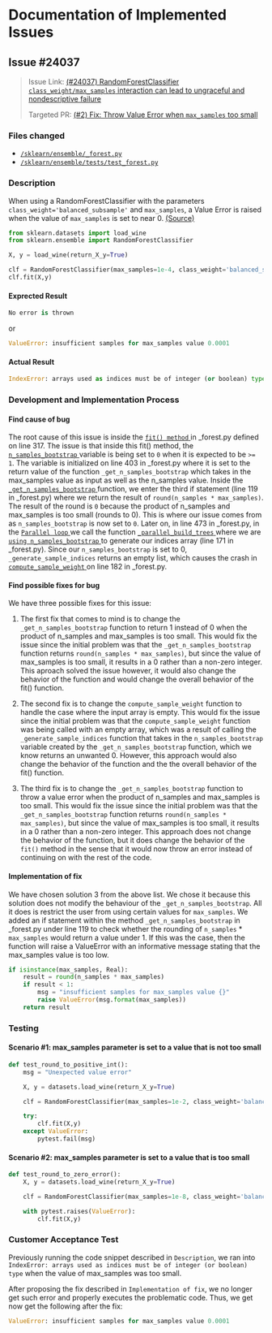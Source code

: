 # Documentation of Implemented Issues

## Issue #24037

<blockquote>
    <p>Issue Link: 
        <a href="https://github.com/scikit-learn/scikit-learn/issues/24037">(#24037) RandomForestClassifier <code>class_weight/max_samples</code> interaction can lead to ungraceful and nondescriptive failure</a>
    </p>
    <p>Targeted PR: 
        <a href="https://github.com/simon-yc/d01w23-team-deez/pull/2">(#2) Fix: Throw Value Error when <code>max_samples</code> too small</a>
    </p>
</blockquote>

### Files changed
<ul>
    <li>
        <a href="#"><code>/sklearn/ensemble/_forest.py</code></a>
    </li>
    <li>
        <a href="#"><code>/sklearn/ensemble/tests/test_forest.py</code></a>
    </li>
</ul>

### Description
When using a RandomForestClassifier with the parameters ```class_weight='balanced_subsample'``` and ```max_samples```, a Value Error is raised when the value of ```max_samples``` is set to near 0. 
<a href="https://github.com/scikit-learn/scikit-learn/issues/24037#:~:text=from%20sklearn.datasets%20import%20load_wine%0Afrom%20sklearn.ensemble%20import%20RandomForestClassifier%0A%0AX%2C%20y%20%3D%20load_wine(return_X_y%3DTrue)%0A%0Aclf%20%3D%20RandomForestClassifier(max_samples%3D1e%2D4%2C%20class_weight%3D%27balanced_subsample%27)%0Aclf.fit(X%2Cy)">(Source)
</a>
```python
from sklearn.datasets import load_wine
from sklearn.ensemble import RandomForestClassifier

X, y = load_wine(return_X_y=True)

clf = RandomForestClassifier(max_samples=1e-4, class_weight='balanced_subsample')
clf.fit(X,y)
```
#### Exprected Result
```python
No error is thrown
```
or 
```python
ValueError: insufficient samples for max_samples value 0.0001
```
#### Actual Result
```python
IndexError: arrays used as indices must be of integer (or boolean) type
```
### Development and Implementation Process

####  Find cause of bug

The root cause of this issue is inside the 
<a href="https://github.com/scikit-learn/scikit-learn/blob/main/sklearn/ensemble/_forest.py#:~:text=def%20fit(self%2C%20X%2C%20y%2C%20sample_weight%3DNone)%3A">
```fit() method``` 
</a> 
in _forest.py defined on line 317. The issue is that inside this fit() method, the 
<a href="https://github.com/scikit-learn/scikit-learn/blob/main/sklearn/ensemble/_forest.py#:~:text=.bootstrap%3A-,n_samples_bootstrap%20%3D%20_get_n_samples_bootstrap(,-n_samples%3DX">
```n_samples_bootstrap``` 
</a> 
variable is being set to ```0``` when it is expected to be ```>= 1```. The variable is initialized on line 403 in _forest.py where it is set to the return value of the function ```_get_n_samples_bootstrap``` which takes in the max_samples value as input as well as the n_samples value. Inside the 
<a href="https://github.com/scikit-learn/scikit-learn/blob/30bf6f39a7126a351db8971d24aa865fa5605569/sklearn/ensemble/_forest.py#L90:~:text=def%20_get_n_samples_bootstrap(n_samples%2C%20max_samples)%3A">
```_get_n_samples_bootstrap``` 
</a>
function, we enter the third if statement (line 119 in _forest.py) where we return the result of ```round(n_samples * max_samples)```. The result of the round is ```0``` because the product of n_samples and max_samples is too small (rounds to 0). This is where our issue comes from as ```n_samples_bootstrap``` is now set to ```0```. Later on, in line 473 in _forest.py, in the 
<a href="https://github.com/scikit-learn/scikit-learn/blob/30bf6f39a7126a351db8971d24aa865fa5605569/sklearn/ensemble/_forest.py#L90:~:text=on%20using%20threads.-,trees%20%3D%20Parallel(,-n_jobs%3Dself">
```Parallel loop``` 
</a>
we call the function 
<a href="https://github.com/scikit-learn/scikit-learn/blob/30bf6f39a7126a351db8971d24aa865fa5605569/sklearn/ensemble/_forest.py#L90:~:text=def%20_parallel_build_trees(">
```_parallel_build_trees``` 
</a>
where we are 
<a href="https://github.com/scikit-learn/scikit-learn/blob/30bf6f39a7126a351db8971d24aa865fa5605569/sklearn/ensemble/_forest.py#L90:~:text=indices%20%3D%20_generate_sample_indices(">
```using n_samples_bootstrap``` 
</a>
to generate our indices array (line 171 in _forest.py). Since our ```n_samples_bootstrap``` is set to 0, ```_generate_sample_indices``` returns an empty list, which causes the crash in 
<a href="https://github.com/scikit-learn/scikit-learn/blob/30bf6f39a7126a351db8971d24aa865fa5605569/sklearn/ensemble/_forest.py#L90:~:text=curr_sample_weight%20*%3D%20compute_sample_weight(%22balanced%22%2C%20y%2C%20indices%3Dindices)">
```compute_sample_weight``` 
</a>
on line 182 in _forest.py.

####  Find possible fixes for bug

We have three possible fixes for this issue:

1. The first fix that comes to mind is to change the `_get_n_samples_bootstrap` function to return 1 instead of 0 when the product of n_samples and max_samples is too small. This would fix the issue since the initial problem was that the `_get_n_samples_bootstrap` function returns `round(n_samples * max_samples)`, but since the value of max_samples is too small, it results in a 0 rather than a non-zero integer. This aproach solved the issue however, it would also change the behavior of the function and would change the overall behavior of the fit() function. 

2. The second fix is to change the `compute_sample_weight` function to handle the case where the input array is empty. This would fix the issue since the initial problem was that the `compute_sample_weight` function was being called with an empty array, which was a result of calling the `_generate_sample_indices` function that takes in the `n_samples_bootstrap` variable created by the `_get_n_samples_bootstrap` function, which we know returns an unwanted 0. However, this approach would also change the behavior of the function and the the overall behavior of the fit() function.

3. The third fix is to change the `_get_n_samples_bootstrap` function to throw a value error when the product of n_samples and max_samples is too small. This would fix the issue since the initial problem was that the `_get_n_samples_bootstrap` function returns `round(n_samples * max_samples)`, but since the value of max_samples is too small, it results in a 0 rather than a non-zero integer. This approach does not change the behavior of the function, but it does change the behavior of the `fit()` method in the sense that it would now throw an error instead of continuing on with the rest of the code.

####  Implementation of fix

We have chosen solution 3 from the above list. We chose it because this solution does not modify the behaviour of the `_get_n_samples_bootstrap`. All it does is restrict the user from using certain values for `max_samples`. 
We added an if statement within the method `_get_n_samples_bootstrap` in _forest.py under line 119 to check whether the rounding of `n_samples` * `max_samples` would return a value under 1. If this was the case, then the function will raise a ValueError with an informative message stating that the max_samples value is too low.

```python
if isinstance(max_samples, Real):
    result = round(n_samples * max_samples)
    if result < 1:
        msg = "insufficient samples for max_samples value {}"
        raise ValueError(msg.format(max_samples))
    return result
```

### Testing

#### Scenario #1: max_samples parameter is set to a value that is not too small

```python
def test_round_to_positive_int():
    msg = "Unexpected value error"

    X, y = datasets.load_wine(return_X_y=True)

    clf = RandomForestClassifier(max_samples=1e-2, class_weight='balanced_subsample')

    try:
        clf.fit(X,y)
    except ValueError:
        pytest.fail(msg)
```

#### Scenario #2: max_samples parameter is set to a value that is too small

```python
def test_round_to_zero_error():
    X, y = datasets.load_wine(return_X_y=True)

    clf = RandomForestClassifier(max_samples=1e-8, class_weight='balanced_subsample')

    with pytest.raises(ValueError):
        clf.fit(X,y)
```

### Customer Acceptance Test

Previously running the code snippet described in ```Description```, we ran into ```IndexError: arrays used as indices must be of integer (or boolean) type``` when the value of max_samples was too small.

After proposing the fix described in ```Implementation of fix```, we no longer get such error and properly executes the problematic code. Thus, we get now get the following after the fix:

```python
ValueError: insufficient samples for max_samples value 0.0001
```